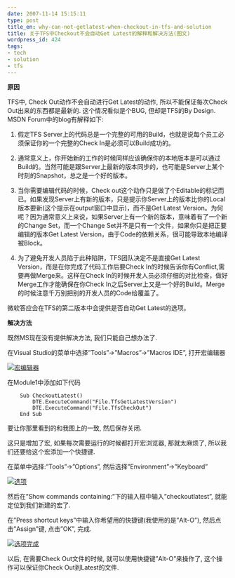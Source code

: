 ```yaml
---
date: 2007-11-14 15:15:11
type: post
title_en: why-can-not-getlatest-when-checkout-in-tfs-and-solution
title: 关于TFS中Checkout不会自动Get Latest的解释和解决方法(图文)
wordpress_id: 424
tags:
- tech
- solution
- tfs
---
```


**原因**

TFS中, Check Out动作不会自动进行Get Latest的动作, 所以不能保证每次Check Out出来的东西都是最新的. 这个情况看似是个BUG, 但却是TFS的By Design. MSDN Forum中的blog有解释如下: 

1. 假定TFS Server上的代码总是一个完整的可用的Build，也就是说每个员工必须保证你的一个完整的Check In是必须可以Build成功的。

2. 通常意义上，你开始新的工作的时候同样应该确保你的本地版本是可以通过Build的。当然可能是跟Server上最新的版本同步的，也可能是Server上某个时刻的Snapshot，总之是一个好的版本。

3. 当你需要编辑代码的时候，Check out这个动作只是做了个Editable的标记而已。如果发现Server上有新的版本，只是提示你Server上的版本比你的Local版本要新(这个提示在output窗口中显示)，而不是Get Latest Version。为何呢？因为通常意义上来说，如果Server上有一个新的版本，意味着有了一个新的Change Set，而一个Change Set并不是只有一个文件，如果你只是把正要编辑的版本Get Latest Version，由于Code的依赖关系，很可能导致本地编译被Block。

4. 为了避免开发人员陷于此种陷阱，TFS团队决定不是直接Get Latest Version，而是在你完成了代码工作后要Check In的时候告诉你有Conflict,需要再做Merge来。这样在Check In的时候开发人员必须仔细的对比检查，做好Merge工作才能确保在你Check In之后Server上又是一个好的Build。Merge的时候注意千万别把别的开发人员的Code给覆盖了。

微软答应会在TFS的第二版本中会提供是否自动Get Latest的选项。

**解决方法**

既然MS现在没有提供解决方法, 我们只能自己想办法了. 

在Visual Studio的菜单中选择”Tools”->”Macros”->”Macros IDE”, 打开宏编辑器

[![宏编辑器](http://photo11.yupoo.com/20071114/145403_1031657622_m.jpg)](http://www.yupoo.com/photos/view?id=ff8080811638374901163cef9aa54c00)

在Module1中添加如下代码

	    Sub CheckoutLatest()
	        DTE.ExecuteCommand("File.TfsGetLatestVersion")
	        DTE.ExecuteCommand("File.TfsCheckOut")
	    End Sub

要让你那里看到的和我图上的一致, 然后保存关闭. 

这只是增加了宏, 如果每次需要运行的时候都打开宏浏览器, 那就太麻烦了, 所以我们还要给这个宏添加一个快捷键. 

在菜单中选择:”Tools”->”Options”, 然后选择”Environment”->”Keyboard”

[![选项](http://photo5.yupoo.com/20071114/145404_279588783_m.jpg)](http://www.yupoo.com/photos/view?id=ff8080811638374901163cef9cf04c02)

然后在”Show commands containing:”下的输入框中输入”checkoutlatest”, 就能定位到我们新建的宏了. 

在”Press shortcut keys”中输入你希望用的快捷键(我使用的是”Alt-O”), 然后点击”Assign”键, 点击”OK”, 完成. 

[![选项完成](http://photo5.yupoo.com/20071114/145404_248546321_m.jpg)](http://www.yupoo.com/photos/view?id=ff8080811638374901163cef9f2d4c06)

以后, 在需要Check Out文件的时候, 就可以使用快捷键”Alt-O”来操作了, 这个操作可以保证你Check Out到Latest的文件.
